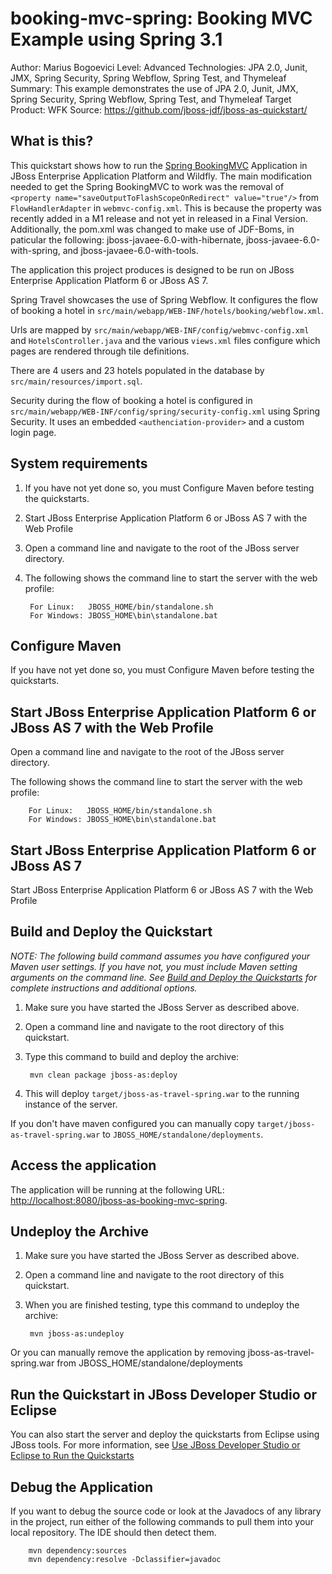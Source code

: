 booking-mvc-spring: Booking MVC Example using Spring 3.1
======================================================
Author: Marius Bogoevici
Level: Advanced
Technologies: JPA 2.0, Junit, JMX, Spring Security, Spring Webflow, Spring Test, and Thymeleaf
Summary: This example demonstrates the use of JPA 2.0, Junit, JMX, Spring Security, Spring Webflow, Spring Test, and Thymeleaf
Target Product: WFK
Source: <https://github.com/jboss-jdf/jboss-as-quickstart/>

What is this?
-------------

This quickstart shows how to run the [Spring BookingMVC](<https://github.com/SpringSource/spring-webflow-samples/tree/master/booking-mvc>) Application in JBoss Enterprise Application Platform and Wildfly. The main modification needed to get the Spring BookingMVC to work was the removal of `<property name="saveOutputToFlashScopeOnRedirect" value="true"/>` from `FlowHandlerAdapter` in `webmvc-config.xml`. This is because the property was recently added in a M1 release and not yet in released in a Final Version. Additionally, the pom.xml was changed to make use of JDF-Boms, in paticular the following: jboss-javaee-6.0-with-hibernate, jboss-javaee-6.0-with-spring, and jboss-javaee-6.0-with-tools.

The application this project produces is designed to be run on JBoss Enterprise Application Platform 6 or JBoss AS 7.

Spring Travel showcases the use of Spring Webflow. It configures the flow of booking a hotel in `src/main/webapp/WEB-INF/hotels/booking/webflow.xml`.

Urls are mapped by `src/main/webapp/WEB-INF/config/webmvc-config.xml` and `HotelsController.java` and the various `views.xml` files configure which pages are rendered through tile definitions.

There are 4 users and 23 hotels populated in the database by `src/main/resources/import.sql`.

Security during the flow of booking a hotel is configured in `src/main/webapp/WEB-INF/config/spring/security-config.xml` using Spring Security. It uses an embedded `<authenciation-provider>` and a custom login page.

System requirements
-------------------

1. If you have not yet done so, you must Configure Maven before testing the quickstarts.
2. Start JBoss Enterprise Application Platform 6 or JBoss AS 7 with the Web Profile
3. Open a command line and navigate to the root of the JBoss server directory.
4. The following shows the command line to start the server with the web profile:

        For Linux:   JBOSS_HOME/bin/standalone.sh
        For Windows: JBOSS_HOME\bin\standalone.bat

Configure Maven
---------------

If you have not yet done so, you must Configure Maven before testing the quickstarts.

Start JBoss Enterprise Application Platform 6 or JBoss AS 7 with the Web Profile
---------------
Open a command line and navigate to the root of the JBoss server directory.

The following shows the command line to start the server with the web profile:

        For Linux:   JBOSS_HOME/bin/standalone.sh
        For Windows: JBOSS_HOME\bin\standalone.bat

Start JBoss Enterprise Application Platform 6 or JBoss AS 7
-------------------------

Start JBoss Enterprise Application Platform 6 or JBoss AS 7 with the Web Profile


Build and Deploy the Quickstart
-------------------------------

_NOTE: The following build command assumes you have configured your Maven user settings. If you have not, you must include Maven setting arguments on the command line. See [Build and Deploy the Quickstarts](../README.md#buildanddeploy) for complete instructions and additional options._

1. Make sure you have started the JBoss Server as described above.
2. Open a command line and navigate to the root directory of this quickstart.
3. Type this command to build and deploy the archive:

        mvn clean package jboss-as:deploy

4. This will deploy `target/jboss-as-travel-spring.war` to the running instance of the server.

If you don't have maven configured you can manually copy `target/jboss-as-travel-spring.war` to `JBOSS_HOME/standalone/deployments`.

Access the application
----------------------

The application will be running at the following URL: <http://localhost:8080/jboss-as-booking-mvc-spring>.

Undeploy the Archive
--------------------

1. Make sure you have started the JBoss Server as described above.
2. Open a command line and navigate to the root directory of this quickstart.
3. When you are finished testing, type this command to undeploy the archive:

        mvn jboss-as:undeploy

Or you can manually remove the application by removing jboss-as-travel-spring.war from JBOSS_HOME/standalone/deployments

Run the Quickstart in JBoss Developer Studio or Eclipse
-------------------------------------------------------

You can also start the server and deploy the quickstarts from Eclipse using JBoss tools. For more information, see [Use JBoss Developer Studio or Eclipse to Run the Quickstarts](../README.md#useeclipse)

Debug the Application
--------------------

If you want to debug the source code or look at the Javadocs of any library in the project, run either of the following commands to pull them into your local repository. The IDE should then detect them.

        mvn dependency:sources
        mvn dependency:resolve -Dclassifier=javadoc
